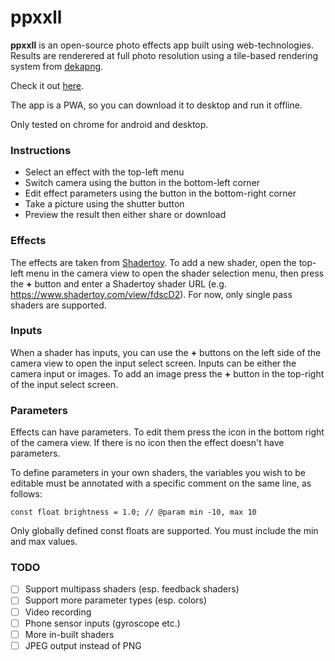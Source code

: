 # ppxxll

**ppxxll** is an open-source photo effects app built using web-technologies. Results are renderered at full photo resolution using a tile-based rendering system from [dekapng](https://github.com/greggman/dekapng).

Check it out [here](www.ppxxll.vercel.app).

The app is a PWA, so you can download it to desktop and run it offline.

Only tested on chrome for android and desktop.

### Instructions

- Select an effect with the top-left menu
- Switch camera using the button in the bottom-left corner
- Edit effect parameters using the button in the bottom-right corner
- Take a picture using the shutter button
- Preview the result then either share or download

### Effects

The effects are taken from [Shadertoy](www.shadertoy.com). To add a new shader, open the top-left menu in the camera view to open the shader selection menu, then press the **+** button and enter a Shadertoy shader URL (e.g. https://www.shadertoy.com/view/fdscD2). For now, only single pass shaders are supported.

### Inputs

When a shader has inputs, you can use the **+** buttons on the left side of the camera view to open the input select screen. Inputs can be either the camera input or images. To add an image press the **+** button in the top-right of the input select screen.

### Parameters

Effects can have parameters. To edit them press the icon in the bottom right of the camera view. If there is no icon then the effect doesn't have parameters.

To define parameters in your own shaders, the variables you wish to be editable must be annotated with a specific comment on the same line, as follows:

```
const float brightness = 1.0; // @param min -10, max 10
```

Only globally defined const floats are supported. You must include the min and max values.

### TODO

- [ ] Support multipass shaders (esp. feedback shaders)
- [ ] Support more parameter types (esp. colors)
- [ ] Video recording
- [ ] Phone sensor inputs (gyroscope etc.)
- [ ] More in-built shaders
- [ ] JPEG output instead of PNG
